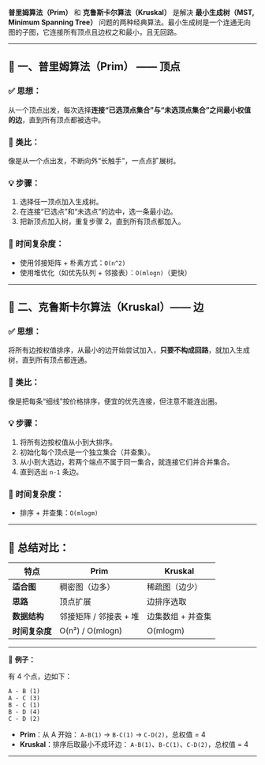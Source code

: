 **普里姆算法（Prim）** 和 **克鲁斯卡尔算法（Kruskal）** 是解决 **最小生成树（MST, Minimum Spanning Tree）** 问题的两种经典算法。最小生成树是一个连通无向图的子图，它连接所有顶点且边权之和最小，且无回路。

---

## 🔹 一、普里姆算法（Prim） —— 顶点

### ✅ 思想：

从一个顶点出发，每次选择**连接“已选顶点集合”与“未选顶点集合”之间最小权值的边**，直到所有顶点都被选中。

### 🧠 类比：

像是从一个点出发，不断向外“长触手”，一点点扩展树。

### 💡 步骤：

1. 选择任一顶点加入生成树。
2. 在连接“已选点”和“未选点”的边中，选一条最小边。
3. 把新顶点加入树，重复步骤 2，直到所有顶点都加入。

### 🔄 时间复杂度：

* 使用邻接矩阵 + 朴素方式：`O(n^2)`
* 使用堆优化（如优先队列 + 邻接表）：`O(mlogn)`（更快）

---

## 🔹 二、克鲁斯卡尔算法（Kruskal）—— 边

### ✅ 思想：

将所有边按权值排序，从最小的边开始尝试加入，**只要不构成回路**，就加入生成树，直到所有顶点都连通。

### 🧠 类比：

像是把每条“细线”按价格排序，便宜的优先连接，但注意不能连出圈。

### 💡 步骤：

1. 将所有边按权值从小到大排序。
2. 初始化每个顶点是一个独立集合（并查集）。
3. 从小到大选边，若两个端点不属于同一集合，就连接它们并合并集合。
4. 直到选出 `n-1` 条边。

### 🔄 时间复杂度：

* 排序 + 并查集：`O(mlogm)`

---

## 🔁 总结对比：

| 特点        | Prim             | Kruskal    |
|-----------|------------------|------------|
| **适合图**   | 稠密图（边多）          | 稀疏图（边少）    |
| **思路**    | 顶点扩展             | 边排序选取      |
| **数据结构**  | 邻接矩阵 / 邻接表 + 堆   | 边集数组 + 并查集 |
| **时间复杂度** | O(n²) / O(mlogn) | O(mlogm)   |



---

🧪 **例子：**

有 4 个点，边如下：

```
A - B (1)
A - C (3)
B - C (1)
B - D (4)
C - D (2)
```

* **Prim**：从 A 开始：
  `A-B(1)` → `B-C(1)` → `C-D(2)`，总权值 = 4
* **Kruskal**：排序后取最小不成环边：
  `A-B(1)`、`B-C(1)`、`C-D(2)`，总权值 = 4

---